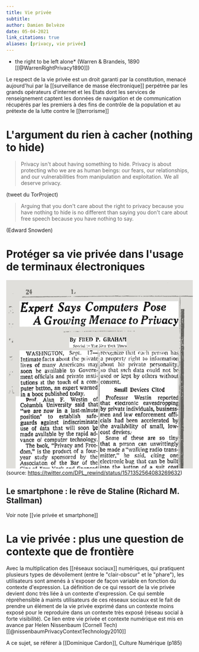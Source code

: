 ```yaml
---
title: Vie privée
subtitle:
author: Damien Belvèze
date: 05-04-2021
link_citations: true
aliases: [privacy, vie privée]
---
```


* the right to be left alone* (Warren & Brandeis, 1890 [[@WarrenRightPrivacy1890]])

Le respect de la vie privée est un droit garanti par la constitution, menacé aujourd'hui par la [[surveillance de masse électronique]] perpétrée par les grands opérateurs d'internet et les Etats dont les services de renseignement captent les données de navigation et de communication récupérés par les premiers à des fins de contrôle de la population et au prétexte de la lutte contre le [[terrorisme]]

# L'argument du rien à cacher (nothing to hide)

>Privacy isn't about having something to hide. Privacy is about protecting who we are as human beings: our fears, our relationships, and our vulnerabilities from manipulation and exploitation. We all deserve privacy.

(tweet du TorProject)

>Arguing that you don't care about the right to privacy because you have nothing to hide is no different than saying you don't care about free speech because you have nothing to say.

(Edward Snowden)

# Protéger sa vie privée dans l'usage de terminaux électroniques

![Quand le New-York Times s'inquiétait déjà en 1967 des menaces de l'informatique sur la vie privée](images/NYT_privacy.jpg)
(source: https://twitter.com/DPL_rewind/status/1571352564083269632)

## Le smartphone : le rêve de Staline (Richard M. Stallman)

Voir note [[vie privée et smartphone]]

# La vie privée : plus une question de contexte que de frontière

Avec la multiplication des [[réseaux sociaux]] numériques, qui pratiquent plusieurs types de dévoilement (entre le "clair-obscur" et le "phare"), les utilisateurs sont amenés à s'exposer de façon variable en fonction du contexte d'expression. 
La définition de ce qui ressort de la vie privée devient donc très liée à un contexte d'expression. 
Ce qui semble répréhensible à maints utilisateurs de ces réseaux sociaux est le fait de prendre un élément de la vie privée exprimé dans un contexte moins exposé pour le reproduire dans un contexte très exposé (réseau social à forte visibilité).
Ce lien entre vie privée et contexte numérique est mis en avance par Helen Nissenbaum (Cornell Tech)[[@nissenbaumPrivacyContextTechnology2010]]

A ce sujet, se référer à [[Dominique Cardon]], Culture Numérique (p185)